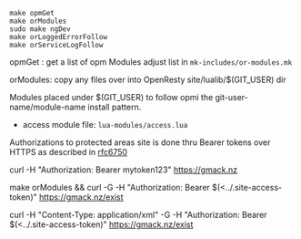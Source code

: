 <!--

-->

```
make opmGet
make orModules
sudo make ngDev
make orLoggedErrorFollow
make orServiceLogFollow
```

 opmGet : get a list of opm Modules
 adjust list in `mk-includes/or-modules.mk`

 orModules: copy any files over into OpenResty site/lualib/$(GIT_USER)  dir

Modules placed under $(GIT_USER) to follow opmi the git-user-name/module-name install pattern.

 - access module file: `lua-modules/access.lua`

Authorizations to protected areas site is done thru Bearer tokens over HTTPS
 as described in [rfc6750](http://www.rfc-editor.org/rfc/rfc6750.txt)

curl -H  "Authorization: Bearer mytoken123"  https://gmack.nz

make orModules && curl -G -H "Authorization: Bearer $(<../.site-access-token)" https://gmack.nz/exist

curl -H "Content-Type: application/xml" -G -H "Authorization: Bearer $(<../.site-access-token)" https://gmack.nz/exist


